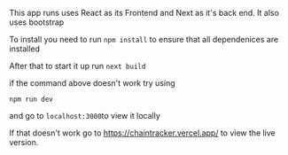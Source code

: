 This app runs uses React as its Frontend and Next as it's back end. It also uses bootstrap

To install you need to run 
```npm install```
to ensure that all dependenices are installed

After that to start it up run 
```next build```

if the command above doesn't work try using
```
npm run dev 
```

and go to ```localhost:3000```to view it locally 

If that doesn't work go to https://chaintracker.vercel.app/ to view the live version.
